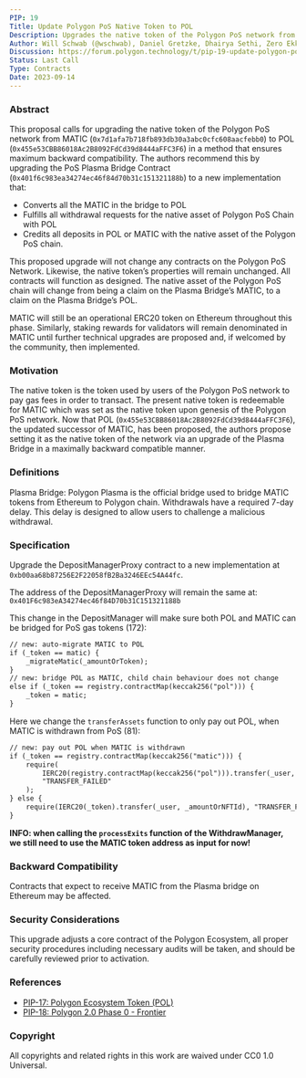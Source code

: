 ```yaml
---
PIP: 19
Title: Update Polygon PoS Native Token to POL
Description: Upgrades the native token of the Polygon PoS network from MATIC to POL
Author: Will Schwab (@wschwab), Daniel Gretzke, Dhairya Sethi, Zero Ekkusu
Discussion: https://forum.polygon.technology/t/pip-19-update-polygon-pos-native-token-to-pol/12914
Status: Last Call
Type: Contracts
Date: 2023-09-14
--- 
```


### Abstract

This proposal calls for upgrading the native token of the Polygon PoS network from MATIC (`0x7d1afa7b718fb893db30a3abc0cfc608aacfebb0`) to POL (`0x455e53CBB86018Ac2B8092FdCd39d8444aFFC3F6`) in a method that ensures maximum backward compatibility. The authors recommend this by upgrading the PoS Plasma Bridge Contract (`0x401f6c983ea34274ec46f84d70b31c151321188b`) to a new implementation that:

-   Converts all the MATIC in the bridge to POL 
-   Fulfills all withdrawal requests for the native asset of Polygon PoS Chain with POL 
-   Credits all deposits in POL or MATIC with the native asset of the Polygon PoS chain.

This proposed upgrade will not change any contracts on the Polygon PoS Network. Likewise, the native token’s properties will remain unchanged. All contracts will function as designed. The native asset of the Polygon PoS chain will change from being a claim on the Plasma Bridge’s MATIC, to a claim on the Plasma Bridge’s POL.

MATIC will still be an operational ERC20 token on Ethereum throughout this phase. Similarly, staking rewards for validators will remain denominated in MATIC until further technical upgrades are proposed and, if welcomed by the community, then implemented.

### Motivation

The native token is the token used by users of the Polygon PoS network to pay gas fees in order to transact. The present native token is redeemable for MATIC which was set as the native token upon genesis of the Polygon PoS network. Now that POL (`0x455e53CBB86018Ac2B8092FdCd39d8444aFFC3F6`), the updated successor of MATIC, has been proposed, the authors propose setting it as the native token of the network via an upgrade of the Plasma Bridge in a maximally backward compatible manner.

### Definitions

Plasma Bridge: Polygon Plasma is the official bridge used to bridge MATIC tokens from Ethereum to Polygon chain. Withdrawals have a required 7-day delay. This delay is designed to allow users to challenge a malicious withdrawal.

### Specification

Upgrade the DepositManagerProxy contract to a new implementation at `0xb00aa68b87256E2F22058fB2Ba3246EEc54A44fc`.

The address of the DepositManagerProxy will remain the same at: `0x401F6c983eA34274ec46f84D70b31C151321188b`

This change in the DepositManager will make sure both POL and MATIC can be bridged for PoS gas tokens (172):

```diff 
// new: auto-migrate MATIC to POL
if (_token == matic) {
    _migrateMatic(_amountOrToken);
}
// new: bridge POL as MATIC, child chain behaviour does not change
else if (_token == registry.contractMap(keccak256("pol"))) {
    _token = matic;
}
```

Here we change the `transferAssets` function to only pay out POL, when MATIC is withdrawn from PoS (81):  


```diff
// new: pay out POL when MATIC is withdrawn
if (_token == registry.contractMap(keccak256("matic"))) {
    require(
        IERC20(registry.contractMap(keccak256("pol"))).transfer(_user, _amountOrNFTId),
        "TRANSFER_FAILED"
    );
} else {
    require(IERC20(_token).transfer(_user, _amountOrNFTId), "TRANSFER_FAILED");
}
```

**INFO: when calling the `processExits` function of the WithdrawManager, we still need to use the MATIC token address as input for now!**

### Backward Compatibility

Contracts that expect to receive MATIC from the Plasma bridge on Ethereum may be affected. 

### Security Considerations

This upgrade adjusts a core contract of the Polygon Ecosystem, all proper security procedures including necessary audits will be taken, and should be carefully reviewed prior to activation.
 
### References

-   [PIP-17: Polygon Ecosystem Token (POL)](https://github.com/maticnetwork/Polygon-Improvement-Proposals/blob/main/PIPs/PIP-17.md)
-   [PIP-18: Polygon 2.0 Phase 0 - Frontier](https://github.com/maticnetwork/Polygon-Improvement-Proposals/blob/main/PIPs/PIP-18.md)
    
### Copyright

All copyrights and related rights in this work are waived under CC0 1.0 Universal.
